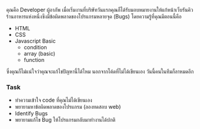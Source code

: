 คุณคือ Developer ผู้อาภัพ เมื่อเริ่มงานที่บริษัทวันแรกคุณก็ได้รับมอบหมายงานให้แก้หน้าเว็บรันคิวร้านอาหารแห่งหนึ่งซึงมีข้อผิดพลาดของโปรแกรมหลายจุด (Bugs) โดยความรู้ที่คุณมีตอนนี้คือ

- HTML
- CSS
- Javascript Basic
  - condition
  - array (basic)
  - function

ซึ่งคุณก็ไม่แน่ใจว่าคุณจะแก้ไขปัญหานี้ได้ไหม
นอกจากโค้ดที่ไม่ได้เขียนเอง วันนี้คนในทีมก็ลาหมดอีก

### Task

- ทำความเข้าใจ code ที่คุณไม่ได้เขียนเอง
- พยายามหาข้อผิดพลาดของโปรแกรม (ลองทดสอบ web)
- Identify Bugs
- พยายามแก้ไข Bug ให้โปรแกรมกลับมาทำงานได้ปกติ
